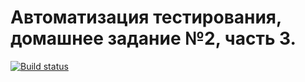 # Автоматизация тестирования, домашнее задание №2, часть 3.

[![Build status](https://ci.appveyor.com/api/projects/status/grj80s9nspkpohqu?svg=true)](https://ci.appveyor.com/project/mmpomail/automation-2-1)



